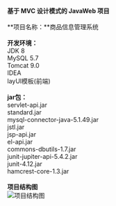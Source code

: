 **基于 MVC 设计模式的 JavaWeb 项目**<br>
<br>
**项目名称：**商品信息管理系统<br>
<br>
**开发环境：**<br>
JDK 8<br>
MySQL 5.7<br>
Tomcat 9.0<br>
IDEA<br>
layUI模板(前端)<br>
<br>
**jar包：**<br>
servlet-api.jar<br>
standard.jar<br>
mysql-connector-java-5.1.49.jar<br>
jstl.jar<br>
jsp-api.jar<br>
el-api.jar<br>
commons-dbutils-1.7.jar<br>
junit-jupiter-api-5.4.2.jar<br>
junit-4.12.jar<br>
hamcrest-core-1.3.jar<br>
<br>
**项目结构图**
<br>
![项目结构图](https://img-blog.csdnimg.cn/20200728104421464.png)